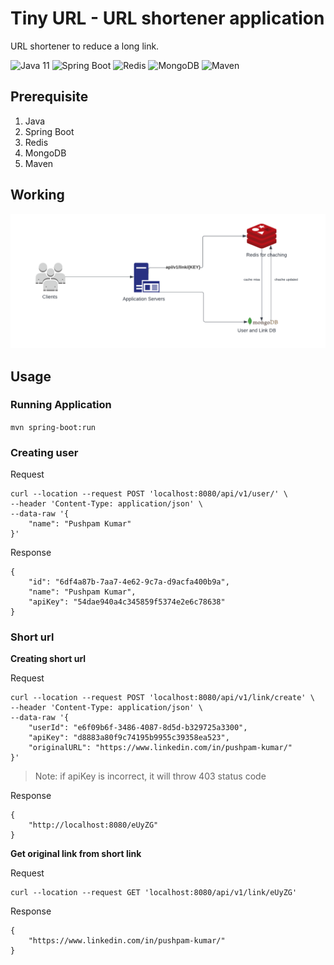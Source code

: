 # Tiny URL - URL shortener application


URL shortener to reduce a long link.

<!-- Placeholder for badges https://shields.io -->
![Java 11](https://img.shields.io/badge/java-11-007396?style=flat-square&logo=java) ![Spring Boot](https://img.shields.io/badge/Spring%20Boot-2.6.4-6DB33F?style=flat-square&logo=spring-boot) ![Redis](https://img.shields.io/badge/Redis-6.2.6-DC382D?style=flat-square&logo=redis) ![MongoDB](https://img.shields.io/badge/MonogDB-5.0.6-47A248?style=flat-square&logo=mongodb) ![Maven](https://img.shields.io/badge/Maven-3.6.3-C71A36?style=flat-square&logo=apache-maven)


## Prerequisite 
1. Java
2. Spring Boot
3. Redis 
4. MongoDB
5. Maven

## Working
![System Design](system-design.png)

## Usage
### Running Application  

`mvn spring-boot:run`  

### Creating user
Request  

```
curl --location --request POST 'localhost:8080/api/v1/user/' \
--header 'Content-Type: application/json' \
--data-raw '{
    "name": "Pushpam Kumar"
}'
```
  
Response  

```
{
    "id": "6df4a87b-7aa7-4e62-9c7a-d9acfa400b9a",
    "name": "Pushpam Kumar",
    "apiKey": "54dae940a4c345859f5374e2e6c78638"
}
```
  
### Short url
**Creating short url**

Request
```
curl --location --request POST 'localhost:8080/api/v1/link/create' \
--header 'Content-Type: application/json' \
--data-raw '{
    "userId": "e6f09b6f-3486-4087-8d5d-b329725a3300",
    "apiKey": "d8883a80f9c74195b9955c39358ea523",
    "originalURL": "https://www.linkedin.com/in/pushpam-kumar/"
}'
```
> Note: if apiKey is incorrect, it will throw 403 status code

Response  
```
{
    "http://localhost:8080/eUyZG"
}
```

**Get original link from short link**

Request  
```
curl --location --request GET 'localhost:8080/api/v1/link/eUyZG'
```

Response  
```
{
    "https://www.linkedin.com/in/pushpam-kumar/"
}
```